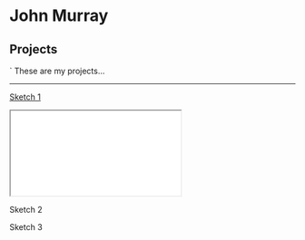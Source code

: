 # John Murray

## Projects
`
These are my projects...

---

[Sketch 1](./sketch/)

<iframe src="./sketch/"></iframe>

Sketch 2

Sketch 3